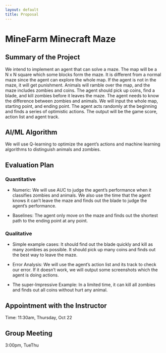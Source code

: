 ```yaml
---
layout: default  
title: Proposal  
---
```


# MineFarm Minecraft Maze

## Summary of the Project

We intend to implement an agent that can solve a maze. The map will be a N x N square which some blocks form the maze. It is different from a normal maze since the agent can explore the whole map. If the agent is not in the maze, it will get punishment. Animals will ramble over the map, and the maze includes zombies and coins. The agent should pick up coins, find a blade, and kill zombies before it leaves the maze. The agent needs to know the difference between zombies and animals.  We will input the whole map, starting point, and ending point. The agent acts randomly at the beginning and finds a series of optimistic actions. The output will be the game score, action list and agent track.

## AI/ML Algorithm
We will use Q-learning to optimize the agent’s actions and machine learning algorithms to distinguish animals and zombies.  

## Evaluation Plan

### Quantitative

- Numeric: We will use AUC to judge the agent’s performance when it classifies zombies and animals. We also use the time that the agent knows it can’t leave the maze and finds out the blade to judge the agent’s performance.  

- Baselines: The agent only move on the maze and finds out the shortest path to the ending point at any point.  

### Qualitative

- Simple example cases: It should find out the blade quickly and kill as many zombies as possible. It should pick up many coins and finds out the best way to leave the maze.  

- Error Analysis: We will use the agent’s action list and its track to check our error. If it doesn’t work, we will output some screenshots which the agent is doing actions.  

- The super-Impressive Example: In a limited time, it can kill all zombies and finds out all coins without hurt any animal.  


## Appointment with the Instructor
Time: 11:30am, Thursday, Oct 22

## Group Meeting
3:00pm, TueThu

